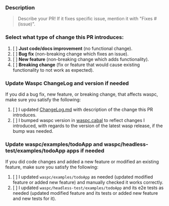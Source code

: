### Description

> Describe your PR! If it fixes specific issue, mention it with "Fixes # (issue)".

### Select what type of change this PR introduces:
1. [ ] **Just code/docs improvement** (no functional change).
2. [ ] **Bug fix** (non-breaking change which fixes an issue).
3. [ ] **New feature** (non-breaking change which adds functionality).
4. [ ] **Breaking change** (fix or feature that would cause existing functionality to not work as expected).

### Update Waspc ChangeLog and version if needed
If you did a bug fix, new feature, or breaking change, that affects waspc, make sure you satisfy the following:
1. [ ] I updated [ChangeLog.md](https://github.com/wasp-lang/wasp/blob/main/waspc/ChangeLog.md) with description of the change this PR introduces.
2. [ ] I bumped waspc version in [waspc.cabal](https://github.com/wasp-lang/wasp/blob/main/waspc/waspc.cabal) to reflect changes I introduced, with regards to the version of the latest wasp release, if the bump was needed.

### Update waspc/examples/todoApp and waspc/headless-test/examples/todoApp apps if needed
If you did code changes and added a new feature or modified an existing feature, make sure you satisfy the following:
1. [ ] I updated `waspc/examples/todoApp` as needed (updated modified feature or added new feature) and manually checked it works correctly.
2. [ ] I updated `waspc/headless-test/examples/todoApp` and its e2e tests as needed (updated modified feature and its tests or added new feature and new tests for it).
